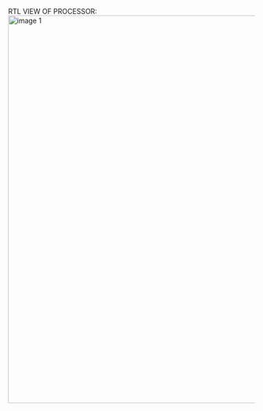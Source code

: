 RTL VIEW OF PROCESSOR:
<img width="791" alt="image 1" src="https://github.com/Meets24/RISCV-single-cycle-processor/assets/137986085/8733075d-880d-4aab-a236-1d0b53629019">
